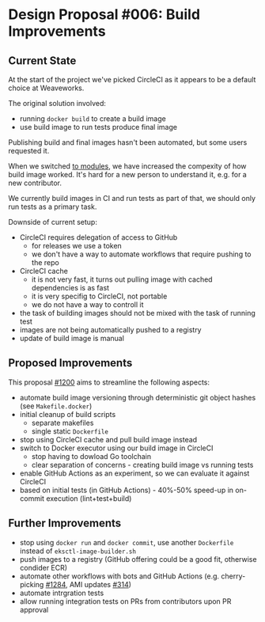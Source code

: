 # Design Proposal #006: Build Improvements

## Current State

At the start of the project we've picked CircleCI as it appears to be a default choice at Weaveworks.

The original solution involved:
- running `docker build` to create a build image
- use build image to run tests produce final image

Publishing build and final images hasn't been automated, but some users requested it.

When we switched [to modules](https://github.com/weaveworks/eksctl/pull/917), we have increased the
compexity of how build image worked. It's hard for a new person to understand it, e.g. for a new
contributor.

We currently build images in CI and run tests as part of that, we should only run tests as a primary
task.

Downside of current setup:

- CircleCI requires delegation of access to GitHub
  - for releases we use a token
  - we don't have a way to automate workflows that require pushing to the repo
- CircleCI cache 
  - it is not very fast, it turns out pulling image with cached dependencies is as fast
  - it is very specifig to CircleCI, not portable
  - we do not have a way to controll it
- the task of building images should not be mixed with the task of running test
- images are not being automatically pushed to a registry
- update of build image is manual

## Proposed Improvements

This proposal [#1200](https://github.com/weaveworks/eksctl/pull/1200) aims to streamline the following
aspects:

- automate build image versioning through deterministic git object hashes (see `Makefile.docker`)
- initial cleanup of build scripts
    - separate makefiles
    - single static `Dockerfile`
- stop using CircleCI cache and pull build image instead
- switch to Docker executor using our build image in CircleCI
    - stop having to dowload Go toolchain
    - clear separation of concerns - creating build image vs running tests
- enable GitHub Actions as an experiment, so we can evaluate it against CircleCI
- based on initial tests (in GitHub Actions) - 40%-50% speed-up in on-commit execution (lint+test+build)

## Further Improvements

- stop using `docker run` and `docker commit`, use another `Dockerfile` instead of `eksctl-image-builder.sh`
- push images to a registry (GitHub offering could be a good fit, otherwise condider ECR)
- automate other workflows with bots and GitHub Actions (e.g. cherry-picking [#1284](https://github.com/weaveworks/eksctl/issues/1284), AMI updates [#314](https://github.com/weaveworks/eksctl/issues/314))
- automate intrgration tests
- allow running integration tests on PRs from contributors upon PR approval
